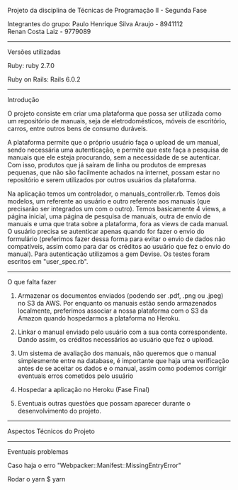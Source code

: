 Projeto da disciplina de Técnicas de Programação II - Segunda Fase

Integrantes do grupo:
Paulo Henrique Silva Araujo - 8941112  
Renan Costa Laiz - 9779089

-------------------------------------------------------------------------------
Versões utilizadas

Ruby: ruby 2.7.0

Ruby on Rails: Rails 6.0.2

-------------------------------------------------------------------------------
Introdução

O projeto consiste em criar uma plataforma que possa ser utilizada como um repositório de manuais, seja de eletrodomésticos, móveis de escritório, carros, entre outros bens de consumo duráveis. 

A plataforma permite que o próprio usuário faça o upload de um manual, sendo necessária uma autenticação, e permite que este faça a pesquisa de manuais que ele esteja procurando, sem a necessidade de se autenticar. Com isso, produtos que já saíram de linha ou produtos de empresas pequenas, que não são facilmente achados na internet, possam estar no repositório e serem utilizados por outros usuários da plataforma.

Na aplicação temos um controlador, o manuals_controller.rb. Temos dois modelos, um referente ao usuário e outro referente aos manuais (que precisarão ser integrados um com o outro). Temos basicamente 4 views, a página inicial, uma página de pesquisa de manuais, outra de envio de manuais e uma que trata sobre a plataforma, fora as views de cada manual. O usuário precisa se autenticar apenas quando for fazer o envio do formulário (preferimos fazer dessa forma para evitar o envio de dados não compatíveis, assim como para dar os créditos ao usuário que fez o envio do manual). Para autenticação utilizamos a gem Devise. Os testes foram escritos em "user_spec.rb".

-------------------------------------------------------------------------------
O que falta fazer

1. Armazenar os documentos enviados (podendo ser .pdf, .png ou .jpeg) no S3 da AWS. Por enquanto os manuais estão sendo armazenados localmente, preferimos associar a nossa plataforma com o S3 da Amazon quando hospedarmos a plataforma no Heroku.

2. Linkar o manual enviado pelo usuário com a sua conta correspondente. Dando assim, os créditos necessários ao usuário que fez o upload.

3. Um sistema de avaliação dos manuais, não queremos que o manual simplesmente entre na database, é importante que haja uma verificação antes de se aceitar os dados e o manual, assim como podemos corrigir eventuais erros cometidos pelo usuário

4. Hospedar a aplicação no Heroku (Fase Final)

5. Eventuais outras questões que possam aparecer durante o desenvolvimento do projeto.

-------------------------------------------------------------------------------
Aspectos Técnicos do Projeto

-------------------------------------------------------------------------------
Eventuais problemas

Caso haja o erro "Webpacker::Manifest::MissingEntryError"

Rodar o yarn
$ yarn
